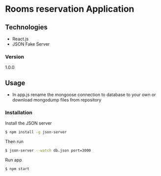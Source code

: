 # Rooms reservation Application


## Technologies
* React.js
* JSON Fake Server

### Version
1.0.0

## Usage

* In app.js rename the mongoose connection to database to your own or download mongodump files from repository

### Installation

Install the JSON server

```sh
$ npm install -g json-server
```

Then run

```sh
$ json-server --watch db.json port=3000
```

Run app

```sh
$ npm start
```
